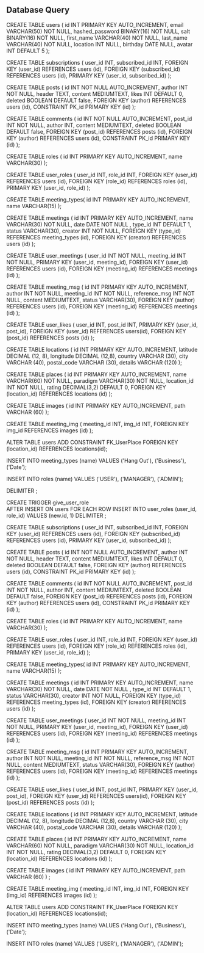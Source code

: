 ## Database Query

CREATE TABLE users (
    id INT PRIMARY KEY AUTO_INCREMENT,
    email VARCHAR(50) NOT NULL,
    hashed_password BINARY(16) NOT NULL,
    salt BINARY(16) NOT NULL,
    first_name VARCHAR(40) NOT NULL,
    last_name VARCHAR(40) NOT NULL,
    location INT NULL,
    birthday DATE NULL,
    avatar INT DEFAULT 5
);

CREATE TABLE subscriptions (
user_id INT,
subscribed_id INT,
FOREIGN KEY (user_id) REFERENCES users (id),
FOREIGN KEY (subscribed_id) REFERENCES users (id),
PRIMARY KEY (user_id, subscribed_id)
);

CREATE TABLE posts (
    id INT NOT NULL AUTO_INCREMENT,
    author INT NOT NULL,
    header TEXT,
    content MEDIUMTEXT,
    likes INT DEFAULT 0,
    deleted BOOLEAN DEFAULT false,
    FOREIGN KEY (author) REFERENCES users (id),
    CONSTRAINT PK_id PRIMARY KEY (id)
);

CREATE TABLE comments (
id INT NOT NULL AUTO_INCREMENT,
post_id INT NOT NULL,
author INT,
content MEDIUMTEXT,
deleted BOOLEAN DEFAULT false,
FOREIGN KEY (post_id) REFERENCES posts (id),
FOREIGN KEY (author) REFERENCES users (id),
CONSTRAINT PK_id PRIMARY KEY (id)
);

CREATE TABLE roles (
id INT PRIMARY KEY AUTO_INCREMENT,
name VARCHAR(30)
);

CREATE TABLE user_roles (
user_id INT,
role_id INT,
FOREIGN KEY (user_id) REFERENCES users (id),
FOREIGN KEY (role_id) REFERENCES roles (id),
PRIMARY KEY (user_id, role_id)
);

CREATE TABLE meeting_types(
id INT PRIMARY KEY AUTO_INCREMENT,
name VARCHAR(15)
);

CREATE TABLE meetings (
id INT PRIMARY KEY AUTO_INCREMENT,
name VARCHAR(30) NOT NULL,
date DATE NOT NULL ,
type_id INT DEFAULT 1,
status VARCHAR(30),
creator INT NOT NULL,
FOREIGN KEY (type_id) REFERENCES meeting_types (id),
FOREIGN KEY (creator) REFERENCES users (id)
);

CREATE TABLE user_meetings (
    user_id INT NOT NULL,
    meeting_id INT NOT NULL,
    PRIMARY KEY (user_id, meeting_id),
    FOREIGN KEY (user_id) REFERENCES users (id),
    FOREIGN KEY (meeting_id) REFERENCES meetings (id)
);

CREATE TABLE meeting_msg (
    id INT PRIMARY KEY AUTO_INCREMENT,
    author INT NOT NULL,
    meeting_id INT NOT NULL,
    reference_msg INT NOT NULL,
    content MEDIUMTEXT,
    status VARCHAR(30),
    FOREIGN KEY (author) REFERENCES users (id),
    FOREIGN KEY (meeting_id) REFERENCES meetings (id)
);

CREATE TABLE user_likes (
user_id INT,
post_id INT,
PRIMARY KEY (user_id, post_id),
FOREIGN KEY (user_id) REFERENCES users(id),
FOREIGN KEY (post_id) REFERENCES posts (id)
);

CREATE TABLE locations (
    id INT PRIMARY KEY AUTO_INCREMENT,
    latitude DECIMAL (12, 8),
    longitude DECIMAL (12,8),
    country VARCHAR (30),
    city VARCHAR (40),
    postal_code VARCHAR (30),
    details VARCHAR (120)
);

CREATE TABLE places (
    id INT PRIMARY KEY AUTO_INCREMENT,
    name VARCHAR(60) NOT NULL,
    paradigm VARCHAR(30) NOT NULL,
    location_id INT NOT NULL,
    rating DECIMAL(3,2) DEFAULT 0,
    FOREIGN KEY (location_id) REFERENCES locations (id)
);

CREATE TABLE images (
    id INT PRIMARY KEY AUTO_INCREMENT,
    path VARCHAR (60)
);

CREATE TABLE meeting_img (
    meeting_id INT,
    img_id INT,
    FOREIGN KEY img_id REFERENCES images (id)
);

ALTER TABLE users
ADD CONSTRAINT FK_UserPlace
FOREIGN KEY (location_id) REFERENCES locations(id);


INSERT INTO meeting_types (name) VALUES
('Hang Out'),
('Business'),
('Date');

INSERT INTO roles (name) VALUES
('USER'),
('MANAGER'),
('ADMIN');

DELIMITER ;

CREATE TRIGGER give_user_role   
    AFTER INSERT
        ON users FOR EACH ROW
            INSERT INTO user_roles (user_id, role_id)
            VALUES (new.id, 1)
DELIMITER ;

CREATE TABLE subscriptions ( user_id INT, subscribed_id INT, FOREIGN KEY (user_id) REFERENCES users (id), FOREIGN KEY (subscribed_id) REFERENCES users (id), PRIMARY KEY (user_id, subscribed_id) );

CREATE TABLE posts ( id INT NOT NULL AUTO_INCREMENT, author INT NOT NULL, header TEXT, content MEDIUMTEXT, likes INT DEFAULT 0, deleted BOOLEAN DEFAULT false, FOREIGN KEY (author) REFERENCES users (id), CONSTRAINT PK_id PRIMARY KEY (id) );

CREATE TABLE comments ( id INT NOT NULL AUTO_INCREMENT, post_id INT NOT NULL, author INT, content MEDIUMTEXT, deleted BOOLEAN DEFAULT false, FOREIGN KEY (post_id) REFERENCES posts (id), FOREIGN KEY (author) REFERENCES users (id), CONSTRAINT PK_id PRIMARY KEY (id) );

CREATE TABLE roles ( id INT PRIMARY KEY AUTO_INCREMENT, name VARCHAR(30) );

CREATE TABLE user_roles ( user_id INT, role_id INT, FOREIGN KEY (user_id) REFERENCES users (id), FOREIGN KEY (role_id) REFERENCES roles (id), PRIMARY KEY (user_id, role_id) );

CREATE TABLE meeting_types( id INT PRIMARY KEY AUTO_INCREMENT, name VARCHAR(15) );

CREATE TABLE meetings ( id INT PRIMARY KEY AUTO_INCREMENT, name VARCHAR(30) NOT NULL, date DATE NOT NULL , type_id INT DEFAULT 1, status VARCHAR(30), creator INT NOT NULL, FOREIGN KEY (type_id) REFERENCES meeting_types (id), FOREIGN KEY (creator) REFERENCES users (id) );

CREATE TABLE user_meetings ( user_id INT NOT NULL, meeting_id INT NOT NULL, PRIMARY KEY (user_id, meeting_id), FOREIGN KEY (user_id) REFERENCES users (id), FOREIGN KEY (meeting_id) REFERENCES meetings (id) );

CREATE TABLE meeting_msg ( id INT PRIMARY KEY AUTO_INCREMENT, author INT NOT NULL, meeting_id INT NOT NULL, reference_msg INT NOT NULL, content MEDIUMTEXT, status VARCHAR(30), FOREIGN KEY (author) REFERENCES users (id), FOREIGN KEY (meeting_id) REFERENCES meetings (id) );

CREATE TABLE user_likes ( user_id INT, post_id INT, PRIMARY KEY (user_id, post_id), FOREIGN KEY (user_id) REFERENCES users(id), FOREIGN KEY (post_id) REFERENCES posts (id) ); 

CREATE TABLE locations ( id INT PRIMARY KEY AUTO_INCREMENT, latitude DECIMAL (12, 8), longitude DECIMAL (12,8), country VARCHAR (30), city VARCHAR (40), postal_code VARCHAR (30), details VARCHAR (120) ); 


CREATE TABLE places ( id INT PRIMARY KEY AUTO_INCREMENT, name VARCHAR(60) NOT NULL, paradigm VARCHAR(30) NOT NULL, location_id INT NOT NULL, rating DECIMAL(3,2) DEFAULT 0, FOREIGN KEY (location_id) REFERENCES locations (id) ); 

CREATE TABLE images ( id INT PRIMARY KEY AUTO_INCREMENT, path VARCHAR (60) ) ;

CREATE TABLE meeting_img ( meeting_id INT, img_id INT, FOREIGN KEY (img_id) REFERENCES images (id) );

ALTER TABLE users ADD CONSTRAINT FK_UserPlace FOREIGN KEY (location_id) REFERENCES locations(id);

INSERT INTO meeting_types (name) VALUES ('Hang Out'), ('Business'), ('Date');

INSERT INTO roles (name) VALUES ('USER'), ('MANAGER'), ('ADMIN');

